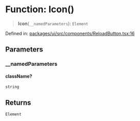 # Function: Icon()

> **Icon**(`__namedParameters`): `Element`

Defined in: [packages/ui/src/components/ReloadButton.tsx:16](https://github.com/laruss/react-text-game/blob/ebc985d74d2d38c34169b7426a7d28520cf19743/packages/ui/src/components/ReloadButton.tsx#L16)

## Parameters

### \_\_namedParameters

#### className?

`string`

## Returns

`Element`
